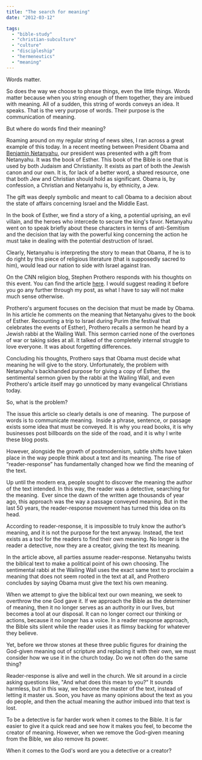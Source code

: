 ```yaml
---
title: "The search for meaning"
date: "2012-03-12"

tags: 
  - "bible-study"
  - "christian-subculture"
  - "culture"
  - "discipleship"
  - "hermeneutics"
  - "meaning"
---
```


Words matter.

So does the way we choose to phrase things, even the little things. Words matter because when you string enough of them together, they are imbued with meaning. All of a sudden, this string of words conveys an idea. It speaks. That is the very purpose of words. Their purpose is the communication of meaning.

But where do words find their meaning?

Roaming around on my regular string of news sites, I ran across a great example of this today. In a recent meeting between President Obama and [Benjamin Netanyahu](http://en.wikipedia.org/wiki/Benjamin_Netanyahu), our president was presented with a gift from Netanyahu. It was the book of Esther. This book of the Bible is one that is used by both Judaism and Christianity. It exists as part of both the Jewish canon and our own. It is, for lack of a better word, a shared resource, one that both Jew and Christian should hold as significant. Obama is, by confession, a Christian and Netanyahu is, by ethnicity, a Jew.

The gift was deeply symbolic and meant to call Obama to a decision about the state of affairs concerning Israel and the Middle East.

In the book of Esther, we find a story of a king, a potential uprising, an evil villain, and the heroes who intercede to secure the king's favor. Netanyahu went on to speak briefly about these characters in terms of anti-Semitism and the decision that lay with the powerful king concerning the action he must take in dealing with the potential destruction of Israel.

Clearly, Netanyahu is interpreting the story to mean that Obama, if he is to do right by this piece of religious literature (that is supposedly sacred to him), would lead our nation to side with Israel against Iran.

On the CNN religion blog, Stephen Prothero responds with his thoughts on this event. You can find the article [here](http://religion.blogs.cnn.com/2012/03/08/my-take-does-netanyahus-bible-gift-to-obama-mean-war/). I would suggest reading it before you go any further through my post, as what I have to say will not make much sense otherwise.

Prothero's argument focuses on the decision that must be made by Obama. In his article he comments on the meaning that Netanyahu gives to the book of Esther. Recounting a trip to Israel during Purim (the festival that celebrates the events of Esther), Prothero recalls a sermon he heard by a Jewish rabbi at the Wailing Wall. This sermon carried none of the overtones of war or taking sides at all. It talked of the completely internal struggle to love everyone. It was about forgetting differences.

Concluding his thoughts, Prothero says that Obama must decide what meaning he will give to the story. Unfortunately, the problem with Netanyahu's backhanded purpose for giving a copy of Esther, the sentimental sermon given by the rabbi at the Wailing Wall, and even Prothero's article itself may go unnoticed by many evangelical Christians today.

So, what is the problem?

The issue this article so clearly details is one of meaning.  The purpose of words is to communicate meaning.  Inside a phrase, sentence, or passage exists some idea that must be conveyed. It is why you read books, it is why businesses post billboards on the side of the road, and it is why I write these blog posts.

However, alongside the growth of postmodernism, subtle shifts have taken place in the way people think about a text and its meaning. The rise of “reader-response” has fundamentally changed how we find the meaning of the text.

Up until the modern era, people sought to discover the meaning the author of the text intended. In this way, the reader was a detective, searching for the meaning.  Ever since the dawn of the written age thousands of year ago, this approach was the way a passage conveyed meaning. But in the last 50 years, the reader-response movement has turned this idea on its head.

According to reader-response, it is impossible to truly know the author’s meaning, and it is not the purpose for the text anyway. Instead, the text exists as a tool for the readers to find their own meaning. No longer is the reader a detective, now they are a creator, giving the text its meaning.

In the article above, all parties assume reader-response. Netanyahu twists the biblical text to make a political point of his own choosing. The sentimental rabbi at the Wailing Wall uses the exact same text to proclaim a meaning that does not seem rooted in the text at all, and Prothero concludes by saying Obama must give the text his own meaning.

When we attempt to give the biblical text our own meaning, we seek to overthrow the one God gave it. If we approach the Bible as the determiner of meaning, then it no longer serves as an authority in our lives, but becomes a tool at our disposal. It can no longer correct our thinking or actions, because it no longer has a voice. In a reader response approach, the Bible sits silent while the reader uses it as flimsy backing for whatever they believe.

Yet, before we throw stones at these three public figures for draining the God-given meaning out of scripture and replacing it with their own, we must consider how we use it in the church today. Do we not often do the same thing?

Reader-response is alive and well in the church. We sit around in a circle asking questions like, "And what does this mean to you?" It sounds harmless, but in this way, we become the master of the text, instead of letting it master us. Soon, you have as many opinions about the text as you do people, and then the actual meaning the author imbued into that text is lost.

To be a detective is far harder work when it comes to the Bible. It is far easier to give it a quick read and see how it makes you feel, to become the creator of meaning. However, when we remove the God-given meaning from the Bible, we also remove its power.

When it comes to the God's word are you a detective or a creator?
